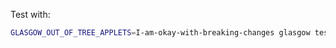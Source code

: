 Test with:

```bash
GLASGOW_OUT_OF_TREE_APPLETS=I-am-okay-with-breaking-changes glasgow test flash-dtr
```
